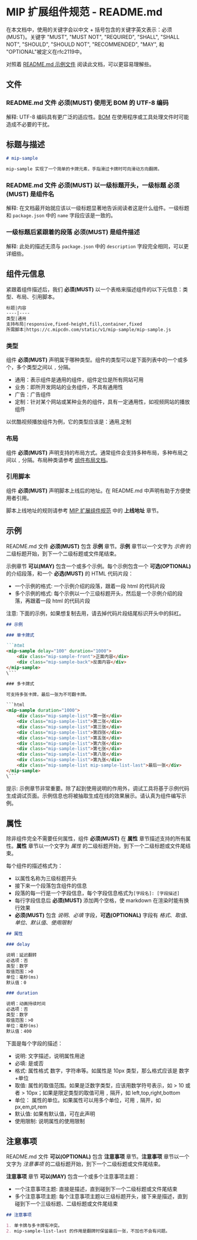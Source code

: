 MIP 扩展组件规范 - README.md
==============

在本文档中，使用的关键字会以中文 + 括号包含的关键字英文表示：必须(MUST)。关键字 "MUST", "MUST NOT", "REQUIRED", "SHALL", "SHALL NOT", "SHOULD", "SHOULD NOT", "RECOMMENDED", "MAY", 和 "OPTIONAL"被定义在rfc2119中。

对照着 [README.md 示例文件](https://raw.githubusercontent.com/mipengine/mip-extensions/master/mip-sample/README.md) 阅读此文档，可以更容易理解些。

文件
----

### README.md 文件 **必须(MUST)** 使用无 BOM 的 UTF-8 编码

解释: UTF-8 编码具有更广泛的适应性。[BOM](https://en.wikipedia.org/wiki/Byte_order_mark) 在使用程序或工具处理文件时可能造成不必要的干扰。


标题与描述
----

```markdown
# mip-sample

mip-sample 实现了一个简单的卡牌元素，手指滑过卡牌时可向滑动方向翻牌。
```

### README.md 文件 **必须(MUST)** 以一级标题开头，一级标题 **必须(MUST)** 是组件名

解释: 在文档最开始就应该以一级标题显著地告诉阅读者这是什么组件。一级标题和 `package.json` 中的 `name` 字段应该是一致的。


### 一级标题后紧跟着的段落 **必须(MUST)** 是组件描述

解释: 此处的描述无须与 `package.json` 中的 `description` 字段完全相同，可以更详细些。


组件元信息
----

紧跟着组件描述后，我们 **必须(MUST)** 以一个表格来描述组件的以下元信息：类型、布局、引用脚本。

```markdown
标题|内容
----|----
类型|通用
支持布局|responsive,fixed-height,fill,container,fixed
所需脚本|https://c.mipcdn.com/static/v1/mip-sample/mip-sample.js
```

### 类型

组件 **必须(MUST)** 声明属于哪种类型。组件的类型可以是下面列表中的一个或多个，多个类型之间以 `,` 分隔。

- 通用：表示组件是通用的组件，组件定位是所有网站可用
- 业务：即所开发网站的业务组件，不具有通用性 
- 广告：广告组件
- 定制：针对某个网站或某种业务的组件，具有一定通用性，如视频网站的播放组件

以优酷视频播放组件为例，它的类型应该是：通用,定制


### 布局

组件 **必须(MUST)** 声明支持的布局方式。通常组件会支持多种布局，多种布局之间以 `,` 分隔。布局种类请参考 [组件布局文档](https://www.mipengine.org/doc/4-widget/1-widgetlayout.html)。


### 引用脚本

组件 **必须(MUST)** 声明脚本上线后的地址。在 README.md 中声明有助于方便使用者引用。

脚本上线地址的规则请参考 [MIP 扩展组件规范](./spec.md) 中的 **上线地址** 章节。


示例
----

README.md 文件 **必须(MUST)** 包含 **示例** 章节。**示例** 章节以一个文字为 *示例* 的二级标题开始，到下一个二级标题或文件尾结束。

示例章节 **可以(MAY)** 包含一个或多个示例。每个示例包含一个 **可选(OPTIONAL)** 的介绍段落，和一个 **必选(MUST)** 的 HTML 代码片段：

- 一个示例的格式: 一个示例介绍的段落，跟着一段 html 的代码片段
- 多个示例的格式: 每个示例以一个三级标题开头，然后是一个示例介绍的段落，再跟着一段 html 的代码片段

注意: 下面的示例，如果想复制去用，请去掉代码片段结尾标识开头中的斜杠。

```markdown
## 示例

### 单卡牌式

```html
<mip-sample delay="100" duration="1000">
    <div class="mip-sample-front">正面内容</div>
    <div class="mip-sample-back">反面内容</div>
</mip-sample>
\```

### 多卡牌式

可支持多张卡牌，最后一张为不可翻卡牌。

```html
<mip-sample duration="1000">
    <div class="mip-sample-list">第一张</div>
    <div class="mip-sample-list">第二张</div>
    <div class="mip-sample-list">第三张</div>
    <div class="mip-sample-list">第四张</div>
    <div class="mip-sample-list">第五张</div>
    <div class="mip-sample-list">第六张</div>
    <div class="mip-sample-list">第七张</div>
    <div class="mip-sample-list">第八张</div>
    <div class="mip-sample-list">第九张</div>
    <div class="mip-sample-list mip-sample-list-last">最后一张</div>
</mip-sample>
\```
```

提示: 示例章节非常重要。除了起到使用说明的作用外，调试工具将基于示例代码生成调试页面。示例信息也将被抽取生成在线的效果展示。请认真为组件编写示例。


属性
----

除非组件完全不需要任何属性，组件 **必须(MUST)** 在 **属性** 章节描述支持的所有属性。**属性** 章节以一个文字为 *属性* 的二级标题开始，到下一个二级标题或文件尾结束。

每个组件的描述格式为：

- 以属性名称为三级标题开头
- 接下来一个段落包含组件的信息
- 段落的每一行是一个字段信息，每个字段信息格式为`[字段名]: [字段描述]`
- 每行字段信息后 **必须(MUST)** 添加两个空格，使 markdown 在渲染时能有换行效果
- **必须(MUST)** 包含 *说明*、*必填* 字段，**可选(OPTIONAL)** 字段有 *格式*、*取值*、*单位*、*默认值*、*使用限制*

```markdown
## 属性

### delay

说明：延迟翻转  
必选项：否  
类型：数字  
取值范围：>0  
单位：毫秒(ms)  
默认值：0  

### duration

说明：动画持续时间  
必选项：否  
类型：数字  
取值范围：>0  
单位：毫秒(ms)  
默认值：400  
```

下面是每个字段的描述：

- 说明: 文字描述，说明属性用途
- 必填: 是或否
- 格式: 属性格式 数字，字符串等。如属性是 10px 类型，那么格式应该是 数字+单位
- 取值: 属性的取值范围。如果是泛数字类型，应该用数学符号表示，如 > 10 或者 > 10px；如果是限定类型的取值可用 `,` 隔开，如 left,top,right,bottom
- 单位： 属性的单位。如果属性可以用多个单位，可用 `,` 隔开，如 px,em,pt,rem
- 默认值: 如果有默认值，可在此声明
- 使用限制: 说明属性的使用限制

注意事项
------

README.md 文件 **可以(OPTIONAL)** 包含 **注意事项** 章节。**注意事项** 章节以一个文字为 *注意事项* 的二级标题开始，到下一个二级标题或文件尾结束。

**注意事项** 章节 **可以(MAY)** 包含一个或多个注意事项主题：

- 一个注意事项主题: 直接是描述，直到碰到下一个二级标题或文件尾结束
- 多个注意事项主题: 每个注意事项主题以三级标题开头，接下来是描述，直到碰到下一个三级标题、二级标题或文件尾结束

```markdown
## 注意事项

1. 单卡牌与多卡牌有冲突。
2. mip-sample-list-last 的作用是翻牌时保留最后一张，不加也不会有问题。
```

